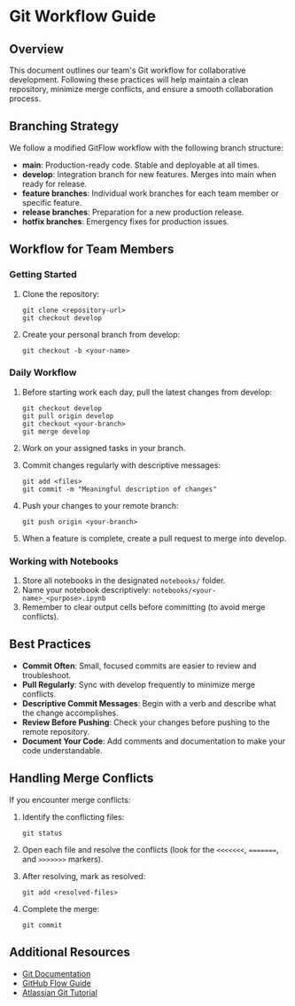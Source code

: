 # Git Workflow Guide

## Overview

This document outlines our team's Git workflow for collaborative development. Following these practices will help maintain a clean repository, minimize merge conflicts, and ensure a smooth collaboration process.

## Branching Strategy

We follow a modified GitFlow workflow with the following branch structure:

- **main**: Production-ready code. Stable and deployable at all times.
- **develop**: Integration branch for new features. Merges into main when ready for release.
- **feature branches**: Individual work branches for each team member or specific feature.
- **release branches**: Preparation for a new production release.
- **hotfix branches**: Emergency fixes for production issues.

## Workflow for Team Members

### Getting Started

1. Clone the repository:
   ```
   git clone <repository-url>
   git checkout develop
   ```

2. Create your personal branch from develop:
   ```
   git checkout -b <your-name>
   ```

### Daily Workflow

1. Before starting work each day, pull the latest changes from develop:
   ```
   git checkout develop
   git pull origin develop
   git checkout <your-branch>
   git merge develop
   ```

2. Work on your assigned tasks in your branch.

3. Commit changes regularly with descriptive messages:
   ```
   git add <files>
   git commit -m "Meaningful description of changes"
   ```

4. Push your changes to your remote branch:
   ```
   git push origin <your-branch>
   ```

5. When a feature is complete, create a pull request to merge into develop.

### Working with Notebooks

1. Store all notebooks in the designated `notebooks/` folder.
2. Name your notebook descriptively: `notebooks/<your-name>_<purpose>.ipynb`
3. Remember to clear output cells before committing (to avoid merge conflicts).

## Best Practices

- **Commit Often**: Small, focused commits are easier to review and troubleshoot.
- **Pull Regularly**: Sync with develop frequently to minimize merge conflicts.
- **Descriptive Commit Messages**: Begin with a verb and describe what the change accomplishes.
- **Review Before Pushing**: Check your changes before pushing to the remote repository.
- **Document Your Code**: Add comments and documentation to make your code understandable.

## Handling Merge Conflicts

If you encounter merge conflicts:

1. Identify the conflicting files:
   ```
   git status
   ```

2. Open each file and resolve the conflicts (look for the `<<<<<<<`, `=======`, and `>>>>>>>` markers).

3. After resolving, mark as resolved:
   ```
   git add <resolved-files>
   ```

4. Complete the merge:
   ```
   git commit
   ```

## Additional Resources

- [Git Documentation](https://git-scm.com/doc)
- [GitHub Flow Guide](https://guides.github.com/introduction/flow/)
- [Atlassian Git Tutorial](https://www.atlassian.com/git/tutorials)